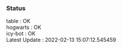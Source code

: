 ### Status


table : OK  
hogwarts : OK  
icy-bot : OK  
Latest Update : 2022-02-13 15:07:12.545459

